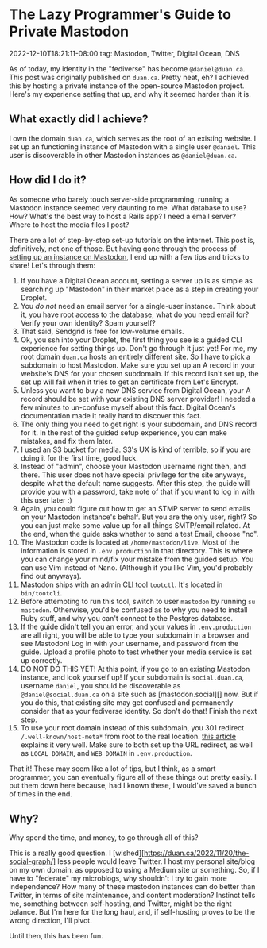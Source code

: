 # The Lazy Programmer's Guide to Private Mastodon
2022-12-10T18:21:11-08:00
tag: Mastodon, Twitter, Digital Ocean, DNS

As of today, my identity in the "fediverse" has become `@daniel@duan.ca`. This post was originally published
on `duan.ca`. Pretty neat, eh? I achieved this by hosting a private instance of the open-source Mastodon
project. Here's my experience setting that up, and why it seemed harder than it is.

## What exactly did I achieve?

I own the domain `duan.ca`, which serves as the root of an existing website. I set up an functioning
instance of Mastodon with a single user `@daniel`. This user is discoverable in other Mastodon instances as
`@daniel@duan.ca`.

## How did I do it?

As someone who barely touch server-side programming, running a Mastodon instance seemed very daunting to me.
What database to use? How? What's the best way to host a Rails app? I need a email server? Where to host the
media files I post?

There are a lot of step-by-step set-up tutorials on the internet. This post is, definitively, not one of
those. But having gone through the process of [setting up an instance on Mastodon][], I end up with a few tips
and tricks to share! Let's through them:

1. If you have a Digital Ocean account, setting a server up is as simple as searching up "Mastodon" in their
   market place as a step in creating your Droplet.
2. You _do not_ need an email server for a single-user instance. Think about it, you have root access to the
   database, what do you need email for? Verify your own identity? Spam yourself?
3. That said, Sendgrid is free for low-volume emails.
4. Ok, you ssh into your Droplet, the first thing you see is a guided CLI experience for setting things up.
   Don't go through it just yet! For me, my root domain `duan.ca` hosts an entirely different site. So I have
   to pick a subdomain to host Mastodon. Make sure you set up an A record in your website's DNS for your
   chosen subdomain. If this record isn't set up, the set up will fail when it tries to get an certificate
   from Let's Encrypt.
5. Unless you want to buy a new DNS service from Digital Ocean, your A record should be set with your existing
   DNS server provider! I needed a few minutes to un-confuse myself about this fact. Digital Ocean's
   documentation made it really hard to discover this fact.
5. The only thing you need to get right is your subdomain, and DNS record for it. In the rest of the guided
   setup experience, you can make mistakes, and fix them later.
6. I used an S3 bucket for media. S3's UX is kind of terrible, so if you are doing it for the first time, good
   luck.
7. Instead of "admin", choose your Mastodon username right then, and there. This user does not have special
   privilege for the site anyways, despite what the default name suggests. After this step, the guide will
   provide you with a password, take note of that if you want to log in with this user later :)
8. Again, you could figure out how to get an STMP server to send emails on your Mastodon instance's behalf.
   But you are the only user, right? So you can just make some value up for all things SMTP/email related. At
   the end, when the guide asks whether to send a test Email, choose "no".
9. The Mastodon code is located at `/home/mastodon/live`. Most of the information is stored in
   `.env.production` in that directory. This is where you can change your mind/fix your mistake from the
   guided setup. You can use Vim instead of Nano. (Although if you like Vim, you'd probably find out anyways).
10. Mastodon ships with an admin [CLI tool][] `tootctl`. It's located in `bin/tootcli`.
11. Before attempting to run this tool, switch to user `mastodon` by running `su mastodon`. Otherwise, you'd
    be confused as to why you need to install Ruby stuff, and why you can't connect to the Postgres database.
12. If the guide didn't tell you an error, and your values in `.env.production` are all right, you will be
    able to type your subdomain in a browser and see Mastodon! Log in with your username, and password from
    the guide. Upload a profile photo to test whether your media service is set up correctly.
13. DO NOT DO THIS YET! At this point, if you go to an existing Mastodon instance, and look yourself up! If
    your subdomain is `social.duan.ca`, username `daniel`, you should be discoverable as
    `@daniel@social.duan.ca` on a site such as [mastodon.social][] now. But if you do this, that existing site
    may get confused and permanently consider that as your fediverse identity. So don't do that! Finish the
    next step.
14. To use your root domain instead of this subdomain, you 301 redirect `/.well-known/host-meta*` from root to
    the real location. [this article][Redirect] explains it very well. Make sure to both set up the URL
    redirect, as well as `LOCAL_DOMAIN`, and `WEB_DOMAIN` in `.env.production`.

That it! These may seem like a lot of tips, but I think, as a smart programmer, you can eventually figure all
of these things out pretty easily. I put them down here because, had I known these, I would've saved a bunch
of times in the end.

[Redirect]: https://masto.host/mastodon-usernames-different-from-the-domain-used-for-installation/
[CLI tool]: https://docs.joinmastodon.org/admin/tootctl/
[setting up an instance on Mastodon]: https://marketplace.digitalocean.com/apps/mastodon

## Why?

Why spend the time, and money, to go through all of this?

This is a really good question. I [wished][https://duan.ca/2022/11/20/the-social-graph/] less people would
leave Twitter. I host my personal site/blog on my own domain, as opposed to using a Medium site or something.
So, if I have to "federate" my microblogs, why shouldn't I try to gain more independence? How many of these
mastodon instances can do better than Twitter, in terms of site maintenance, and content moderation? Instinct
tells me, something between self-hosting, and Twitter, might be the right balance. But I'm here for the long
haul, and, if self-hosting proves to be the wrong direction, I'll pivot.

Until then, this has been fun.

